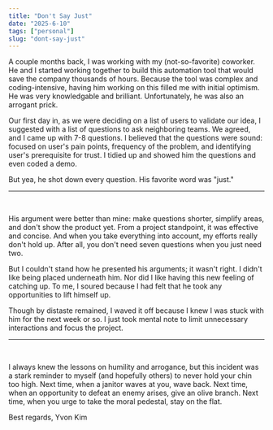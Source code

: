 ```yaml
---
title: "Don't Say Just"
date: "2025-6-10"
tags: ["personal"]
slug: "dont-say-just"
---
```


A couple months back, I was working with my (not-so-favorite) coworker. He and I started working together to build this automation tool that would save the company thousands of hours. Because the tool was complex and coding-intensive, having him working on this filled me with initial optimism. He was very knowledgable and brilliant. Unfortunately, he was also an arrogant prick.

Our first day in, as we were deciding on a list of users to validate our idea, I suggested with a list of questions to ask neighboring teams. We agreed, and I came up with 7-8 questions. I believed that the questions were sound: focused on user's pain points, frequency of the problem, and identifying user's prerequisite for trust. I tidied up and showed him the questions and even coded a demo.

But yea, he shot down every question. His favorite word was "just."

---
<br>

His argument were better than mine: make questions shorter, simplify areas, and don't show the product yet. From a project standpoint, it was effective and concise. And when you take everything into account, my efforts really don't hold up. After all, you don't need seven questions when you just need two.

But I couldn't stand how he presented his arguments; it wasn't right. I didn't like being placed underneath him. Nor did I like having this new feeling of catching up. To me, I soured because I had felt that he took any opportunities to lift himself up.

Though by distaste remained, I waved it off because I knew I was stuck with him for the next week or so. I just took mental note to limit unnecessary interactions and focus the project. 

---
<br>

I always knew the lessons on humility and arrogance, but this incident was a stark reminder to myself (and hopefully others) to never hold your chin too high. Next time, when a janitor waves at you, wave back. Next time, when an opportunity to defeat an enemy arises, give an olive branch. Next time, when you urge to take the moral pedestal, stay on the flat. 

Best regards,
Yvon Kim